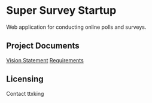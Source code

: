 # Super Survey Startup

Web application for conducting online polls and surveys.

## Project Documents

[Vision Statement](../../wiki/Vision%20Statement) 
[Requirements](../../wiki/Requirements)


## Licensing
Contact ttxking
